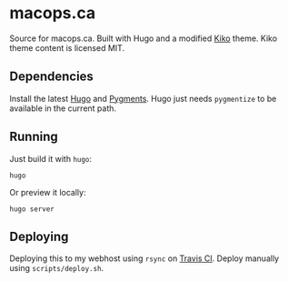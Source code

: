 # macops.ca

Source for macops.ca. Built with Hugo and a modified [Kiko](https://github.com/gfjaru/Kiko) theme. Kiko theme content is licensed MIT.

## Dependencies

Install the latest [Hugo](http://gohugo.io/) and [Pygments](http://pygments.org/). Hugo just needs `pygmentize` to be available in the current path.

## Running

Just build it with `hugo`:

`hugo`

Or preview it locally:

`hugo server`

## Deploying

Deploying this to my webhost using `rsync` on [Travis CI](https://travis-ci.org/timsutton/macops.ca). Deploy manually using `scripts/deploy.sh`.
